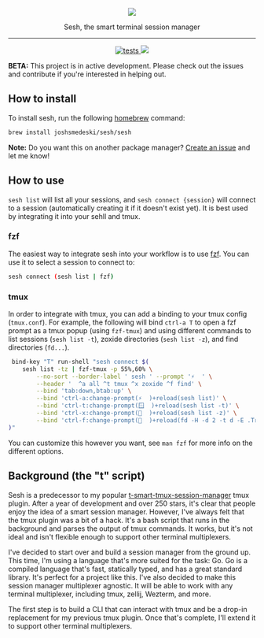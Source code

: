 <p align="center">
  <img src="https://github.com/joshmedeski/sesh/blob/main/sesh-icon.png" />
</p>

<p align="center">Sesh, the smart terminal session manager</p>

<hr/>

<p align="center">
  <a href="https://github.com/joshmedeski/sesh/actions/workflows/ci-cd.yml">
    <img alt="tests" src="https://github.com/joshmedeski/sesh/actions/workflows/ci-cd.yml/badge.svg" />
  </a>
  <a href="https://opensource.org/licenses/MIT">
    <img src="https://img.shields.io/badge/License-MIT-yellow.svg" />
  </a>
</p>

**BETA:** This project is in active development. Please check out the issues and contribute if you're interested in helping out.

## How to install

To install sesh, run the following [homebrew](https://brew.sh/) command:

```sh
brew install joshsmedeski/sesh/sesh
```

**Note:** Do you want this on another package manager? [Create an issue](https://github.com/joshmedeski/sesh/issues/new) and let me know!

## How to use

`sesh list` will list all your sessions, and `sesh connect {session}` will connect to a session (automatically creating it if it doesn't exist yet). It is best used by integrating it into your sehll and tmux.

### fzf

The easiest way to integrate sesh into your workflow is to use [fzf](https://github.com/junegunn/fzf). You can use it to select a session to connect to:

```sh
sesh connect (sesh list | fzf)
```

### tmux

In order to integrate with tmux, you can add a binding to your tmux config (`tmux.conf`). For example, the following will bind `ctrl-a T` to open a fzf prompt as a tmux popup (using `fzf-tmux`) and using different commands to list sessions (`sesh list -t`), zoxide directories (`sesh list -z`), and find directories (`fd...`).

```sh
 bind-key "T" run-shell "sesh connect $(
	sesh list -tz | fzf-tmux -p 55%,60% \
		--no-sort --border-label ' sesh ' --prompt '⚡  ' \
		--header '  ^a all ^t tmux ^x zoxide ^f find' \
		--bind 'tab:down,btab:up' \
		--bind 'ctrl-a:change-prompt(⚡  )+reload(sesh list)' \
		--bind 'ctrl-t:change-prompt(🪟  )+reload(sesh list -t)' \
		--bind 'ctrl-x:change-prompt(📁  )+reload(sesh list -z)' \
		--bind 'ctrl-f:change-prompt(🔎  )+reload(fd -H -d 2 -t d -E .Trash . ~)'
)"
```

You can customize this however you want, see `man fzf` for more info on the different options.

## Background (the "t" script)

Sesh is a predecessor to my popular [t-smart-tmux-session-manager](https://github.com/joshmedeski/t-smart-tmux-session-manager) tmux plugin. After a year of development and over 250 stars, it's clear that people enjoy the idea of a smart session manager. However, I've always felt that the tmux plugin was a bit of a hack. It's a bash script that runs in the background and parses the output of tmux commands. It works, but it's not ideal and isn't flexible enough to support other terminal multiplexers.

I've decided to start over and build a session manager from the ground up. This time, I'm using a language that's more suited for the task: Go. Go is a compiled language that's fast, statically typed, and has a great standard library. It's perfect for a project like this. I've also decided to make this session manager multiplexer agnostic. It will be able to work with any terminal multiplexer, including tmux, zellij, Wezterm, and more.

The first step is to build a CLI that can interact with tmux and be a drop-in replacement for my previous tmux plugin. Once that's complete, I'll extend it to support other terminal multiplexers.
